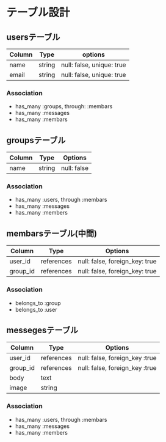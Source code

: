 # テーブル設計

## usersテーブル

|Column|Type|options|
|------|----|-------|
|name|string|null: false, unique: true|
|email|string|null: false, unique: true|

### Association
- has_many :groups, through: :membars
- has_many :messages
- has_many :membars

## groupsテーブル

|Column|Type|Options|
|------|----|-------|
|name|string|null: false|

### Association
- has_many :users, through :membars
- has_many :messages
- has_many :members


## membarsテーブル(中間)

|Column|Type|Options|
|------|----|-------|
|user_id|references|null: false, foreign_key: true|
|group_id|references|null: false, foreign_key: true|

### Association
- belongs_to :group
- belongs_to :user


## messegesテーブル

|Column|Type|Options|
|------|----|-------|
|user_id|references|null: false, foreign_key :true|
|group_id|references|null: false, foreign_key :true|
|body|text|
|image|string|

### Association
- has_many :users, through :membars
- has_many :messages
- has_many :members
